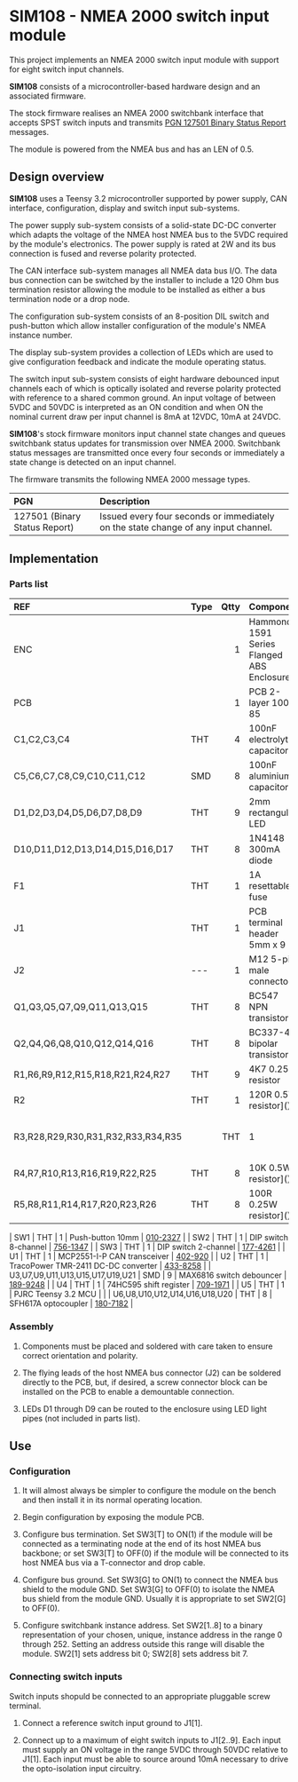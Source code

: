 # SIM108 - NMEA 2000 switch input module

This project implements an NMEA 2000 switch input module with
support for eight switch input channels.

__SIM108__ consists of a microcontroller-based hardware design
and an associated firmware.

The stock firmware realises an NMEA 2000 switchbank interface
that accepts SPST switch inputs and transmits
[PGN 127501 Binary Status Report]()
messages.

The module is powered from the NMEA bus and has an LEN of 0.5.

## Design overview

__SIM108__ uses a Teensy 3.2 microcontroller supported by power
supply, CAN interface, configuration, display and switch input
sub-systems.

The power supply sub-system consists of a solid-state DC-DC
converter which adapts the voltage of the NMEA host NMEA bus to
the 5VDC required by the module's electronics.
The power supply is rated at 2W and its bus connection is fused
and reverse polarity protected.

The CAN interface sub-system manages all NMEA data bus I/O.
The data bus connection can be switched by the installer to
include a 120 Ohm bus termination resistor allowing the module
to be installed as either a bus termination node or a drop node.

The configuration sub-system consists of an 8-position DIL switch
and push-button which allow installer configuration of the module's
NMEA instance number.

The display sub-system provides a collection of LEDs which are used
to give configuration feedback and indicate the module operating
status.

The switch input sub-system consists of eight hardware debounced
input channels each of which is optically isolated and reverse
polarity protected with reference to a shared common ground.
An input voltage of between 5VDC and 50VDC is interpreted as
an ON condition and when ON the nominal current draw per input
channel is 8mA at 12VDC, 10mA at 24VDC.

__SIM108__'s stock firmware monitors input channel state changes
and queues switchbank status updates for transmission over NMEA 2000.
Switchbank status messages are transmitted once every four seconds or
immediately a state change is detected on an input channel.

The firmware transmits the following NMEA 2000 message types.

| PGN  | Description |
| :--- | :--- |
|127501 (Binary Status Report) | Issued every four seconds or immediately on the state change of any input channel. |

## Implementation

### Parts list

| REF                                | Type | Qtty | Component                                 | Purchase |
| :---                               | :--- | ---: | :---                                      | :--
| ENC                                |      | 1    | Hammond 1591 Series Flanged ABS Enclosure | [741-7477](https://uk.rs-online.com/web/p/general-purpose-enclosures/7417477) |
| PCB                                |      | 1    | PCB 2-layer 100 x 85                      | [](./ROM104.brd.pdf) |
| C1,C2,C3,C4                        | THT  | 4    | 100nF electrolytic capacitor              | [862-4146](https://uk.rs-online.com/web/p/aluminium-capacitors/8624146) |
| C5,C6,C7,C8,C9,C10,C11,C12         | SMD  | 8    | 100nF aluminium capacitor                 | [838-8005](https://uk.rs-online.com/web/p/aluminium-capacitors/8388005) |
| D1,D2,D3,D4,D5,D6,D7,D8,D9         | THT  | 9    | 2mm rectangular LED                       | [229-2447](https://uk.rs-online.com/web/p/leds/2292447) |
| D10,D11,D12,D13,D14,D15,D16,D17    | THT  | 8    | 1N4148 300mA diode                        | [739-0290](https://uk.rs-online.com/web/p/switching-diodes/7390290) |
| F1                                 | THT  | 1    | 1A resettable fuse                        | [657-1772](https://uk.rs-online.com/web/p/resettable-fuses/6571772) |
| J1                                 | THT  | 1    | PCB terminal header 5mm x 9               | [657-1772](https://uk.rs-online.com/web/p/pcb-headers/8971200) |
| J2                                 | ---  | 1    | M12 5-pin male connector                  | [877-1154](https://uk.rs-online.com/web/p/industrial-circular-connectors/8771154) |
| Q1,Q3,Q5,Q7,Q9,Q11,Q13,Q15         | THT  | 8    | BC547 NPN transistor                      | [671-1113](https://uk.rs-online.com/web/p/bipolar-transistors/6711113) |
| Q2,Q4,Q6,Q8,Q10,Q12,Q14,Q16        | THT  | 8    | BC337-40 bipolar transistor               | []() |
| R1,R6,R9,R12,R15,R18,R21,R24,R27   | THT  | 9    | 4K7 0.25W resistor                        | []() |
| R2                                 | THT  | 1    | 120R 0.5W resistor]()                     | []() |
| R3,R28,R29,R30,R31,R32,R33,R34,R35 |                              | THT  | 1    | 470R 0.25W resistor]()                    | []() |
| R4,R7,R10,R13,R16,R19,R22,R25      | THT  | 8    | 10K 0.5W resistor]()                      | []() |
| R5,R8,R11,R14,R17,R20,R23,R26      | THT  | 8    | 100R 0.25W resistor]()                    | []() |

| SW1                                | THT  | 1    | Push-button 10mm                          | [010-2327](https://uk.rs-online.com/web/p/keyboard-switches/0102327) |
| SW2                                | THT  | 1    | DIP switch 8-channel                      | [756-1347](https://uk.rs-online.com/web/p/dip-sip-switches/7561347/) |
| SW3                                | THT  | 1    | DIP switch 2-channel                      | [177-4261](https://uk.rs-online.com/web/p/dip-sip-switches/1774261) |
| U1                                 | THT  | 1    | MCP2551-I-P CAN transceiver               | [402-920](https://uk.rs-online.com/web/p/can-interface-ics/402-920) |
| U2                                 | THT  | 1    | TracoPower TMR-2411 DC-DC converter       | [433-8258](https://uk.rs-online.com/web/p/dc-dc-converters/4338258) |
| U3,U7,U9,U11,U13,U15,U17,U19,U21   | SMD  | 9    | MAX6816 switch debouncer                  | [189-9248](https://uk.rs-online.com/web/p/bounce-eliminator-ics/1899248) |
| U4                                 | THT  | 1    | 74HC595 shift register                    | [709-1971](https://uk.rs-online.com/web/p/counter-ics/7091971) |
| U5                                 | THT  | 1    | PJRC Teensy 3.2 MCU                       | [](https://www.pjrc.com/store/teensy32.html) |
| U6,U8,U10,U12,U14,U16,U18,U20      | THT  | 8    | SFH617A optocoupler                       | [180-7182](https://uk.rs-online.com/web/p/optocouplers/1807182) |

### Assembly

1. Components must be placed and soldered with care taken to ensure
   correct orientation and polarity.
   
2. The flying leads of the host NMEA bus connector (J2) can be
   soldered directly to the PCB, but, if desired, a screw connector
   block can be installed on the PCB to enable a demountable
   connection.
   
3. LEDs D1 through D9 can be routed to the enclosure using LED light
   pipes (not included in parts list).

## Use

### Configuration

1. It will almost always be simpler to configure the module on the bench
   and then install it in its normal operating location.

2. Begin configuration by exposing the module PCB.

3. Configure bus termination.
   Set SW3[T] to ON(1) if the module will be connected as a terminating node
   at the end of its host NMEA bus backbone; or
   set SW3[T] to OFF(0) if the module will be connected to its host NMEA bus
   via a T-connector and drop cable.

4. Configure bus ground.
   Set SW3[G] to ON(1) to connect the NMEA bus shield to the module GND.
   Set SW3[G] to OFF(0) to isolate the NMEA bus shield from the module GND.
   Usually it is appropriate to set SW2[G] to OFF(0).

5. Configure switchbank instance address.
   Set SW2[1..8] to a binary representation of your chosen, unique, instance
   address in the range 0 through 252.
   Setting an address outside this range will disable the module.
   SW2[1] sets address bit 0; SW2[8] sets address bit 7.
   
### Connecting switch inputs

Switch inputs shopuld be connected to an appropriate pluggable screw terminal.

1. Connect a reference switch input ground to J1[1].

2. Connect up to a maximum of eight switch inputs to J1[2..9].
   Each input must supply an ON voltage in the range 5VDC through 50VDC
   relative to J1[1].
   Each input must be able to source around 10mA necessary to drive the
   opto-isolation input circuitry.
